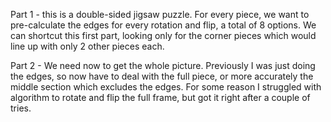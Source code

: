 Part 1 - this is a double-sided jigsaw puzzle.  For every piece, we want to pre-calculate the edges for every rotation and flip, a total of 8 options.  We can shortcut this first part, looking only for the corner pieces which would line up with only 2 other pieces each.

Part 2 - We need now to get the whole picture.  Previously I was just doing the edges, so now have to deal with the full piece, or more accurately the middle section which excludes the edges.  For some reason I struggled with algorithm to rotate and flip the full frame, but got it right after a couple of tries.